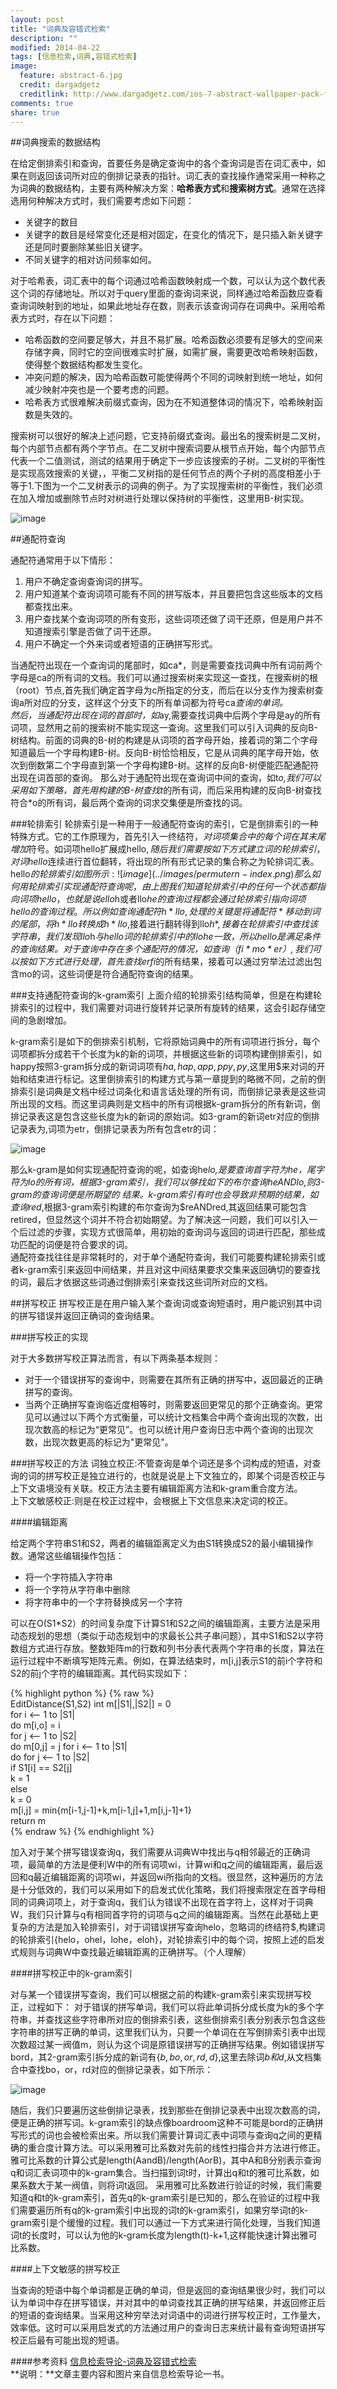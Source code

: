 ```yaml
---
layout: post
title: "词典及容错式检索"
description: ""
modified: 2014-04-22
tags: [信息检索,词典,容错式检索]
image:
  feature: abstract-6.jpg
  credit: dargadgetz
  creditlink: http://www.dargadgetz.com/ios-7-abstract-wallpaper-pack-for-iphone-5-and-ipod-touch-retina/
comments: true
share: true
---
```


##词典搜索的数据结构

在给定倒排索引和查询，首要任务是确定查询中的各个查询词是否在词汇表中，如果在则返回该词所对应的倒排记录表的指针。词汇表的查找操作通常采用一种称之为词典的数据结构，主要有两种解决方案：**哈希表方式**和**搜索树方式**。通常在选择选用何种解决方式时，我们需要考虑如下问题：                       

* 关键字的数目    
* 关键字的数目是经常变化还是相对固定，在变化的情况下，是只插入新关键字还是同时要删除某些旧关键字。  
* 不同关键字的相对访问频率如何。   


对于哈希表，词汇表中的每个词通过哈希函数映射成一个数，可以认为这个数代表这个词的存储地址。所以对于query里面的查询词来说，同样通过哈希函数应查看查询词映射到的地址，如果此地址存在数，则表示该查询词存在词典中。采用哈希表方式时，存在以下问题：          
    
* 哈希函数的空间要足够大，并且不易扩展。哈希函数必须要有足够大的空间来               存储字典，同时它的空间很难实时扩展，如需扩展，需要更改哈希映射函数，使得整个数据结构都发生变化。 
* 冲突问题的解决，因为哈希函数可能使得两个不同的词映射到统一地址，如何减少映射冲突也是一个要考虑的问题。   
* 哈希表方式很难解决前缀式查询，因为在不知道整体词的情况下，哈希映射函数是失效的。  

搜索树可以很好的解决上述问题，它支持前缀式查询。最出名的搜索树是二叉树，每个内部节点都有两个字节点。在二叉树中搜索词要从根节点开始，每个内部节点代表一个二值测试，测试的结果用于确定下一步应该搜索的子树。二叉树的平衡性是实现高效搜索的关键，，平衡二叉树指的是任何节点的两个子树的高度相差小于等于1.下图为一个二叉树表示的词典的例子。为了实现搜索树的平衡性，我们必须在加入增加或删除节点时对树进行处理以保持树的平衡性，这里用B-树实现。

![image](../images/binary-tree.png)   	

##通配符查询

通配符通常用于以下情形：    
1. 用户不确定查询查询词的拼写。   
2. 用户知道某个查询词项可能有不同的拼写版本，并且要把包含这些版本的文档都查找出来。         
3. 用户查找某个查询词项的所有变形，这些词项还做了词干还原，但是用户并不知道搜索引擎是否做了词干还原。    
4. 用户不确定一个外来词或者短语的正确拼写形式。   

当通配符出现在一个查询词的尾部时，如ca*，则是需要查找词典中所有词前两个字母是ca的所有词的文档。我们可以通过搜索树来实现这一查找，在搜索树的根（root）节点,首先我们确定首字母为c所指定的分支，而后在以分支作为搜索树查询a所对应的分支，这样这个分支下的所有单词都为符号ca*查询的单词。     
然后，当通配符出现在词的首部时，如*ay,需要查找词典中后两个字母是ay的所有词项，显然用之前的搜索树不能实现这一查询。这里我们可以引入词典的反向B-树结构。前面的词典的B-树的构建是从词项的首字母开始，接着词的第二个字母知道最后一个字母构建B-树。反向B-树恰恰相反，它是从词典的尾字母开始，依次到倒数第二个字母直到第一个字母构建B-树。这样的反向B-树便能匹配通配符出现在词首部的查询。
那么对于通配符出现在查询词中间的查询，如t*o,我们可以采用如下策略，首先用构建的B-树查找t*的所有词，而后采用构建的反向B-树查找符合*o的所有词，最后两个查询的词求交集便是所查找的词。

###轮排索引
轮排索引是一种用于一般通配符查询的索引，它是倒排索引的一种特殊方式。它的工作原理为，首先引入一终结符$，对词项集合中的每个词在其末尾增加$符号。如词项hello扩展成hello$,随后我们需要按如下方式建立词的轮排索引，对词hello$连续进行首位翻转，将出现的所有形式记录的集合称之为轮排词汇表。hello$的轮排索引如图所示:   
![image](../images/permutern-index.png)     
那么如何用轮排索引实现通配符查询呢，由上图我们知道轮排索引中的任何一个状态都指向词项hello，也就是说ello$h或者llo$he的查询过程都会通过轮排索引指向词项hello的查询过程。所以例如查询通配符h*llo,处理的关键是将通配符*移动到词的尾部，将h*llo转换成h*llo$,接着进行翻转得到llo$h*,接着在轮排索引中查找该字符串，我们发现llo$h*与hello词的轮排索引中的llo$he一致，所以hello是满足条件的查询结果。       
对于查询中存在多个通配符的情况，如查询（fi*mo*er）,我们可以按如下方式进行处理，首先查找er$fi*的所有结果，接着可以通过穷举法过滤出包含mo的词，这些词便是符合通配符查询的结果。 

###支持通配符查询的k-gram索引
上面介绍的轮排索引结构简单，但是在构建轮排索引的过程中，我们需要对词进行旋转并记录所有旋转的结果，这会引起存储空间的急剧增加。     

k-gram索引是如下的倒排索引机制，它将原始词典中的所有词项进行拆分，每个词项都拆分成若干个长度为k的新的词项，并根据这些新的词项构建倒排索引，如happy按照3-gram拆分成的新词词项有$ha,hap,app,ppy,py$,这里用$来对词的开始和结束进行标记。这里倒排索引的构建方式与第一章提到的略微不同，之前的倒排索引是词典是文档中经过词条化和语言话处理的所有词，而倒排记录表是这些词所出现的文档。而这里词典则是文档中的所有词根据k-gram拆分的所有新词，倒排记录表这是包含这些长度为k的新词的原始词。如3-gram的新词etr对应的倒排记录表为,词项为etr，倒排记录表为所有包含etr的词：    
 
![image](../images/k-gram-index.png)    


那么k-gram是如何实现通配符查询的呢，如查询he*lo,是要查询首字符为he，尾字符为lo的所有词，根据3-gram索引，我们可以够找如下的布尔查询$heANDlo$,则3-gram的查询词便是所期望的
结果。k-gram索引有时也会导致非预期的结果，如查询red*,根据3-gram索引构建的布尔查询为$reANDred,其返回结果可能包含retired，但显然这个词并不符合初始期望。为了解决这一问题，我们可以引入一个后过滤的步骤，实现方式很简单，用初始的查询词与返回的词进行匹配，那些成功匹配的词便是符合要求的词。  
通配符查找往往是非常耗时的，对于单个通配符查询，我们可能要构建轮排索引或者k-gram索引来返回中间结果，并且对这中间结果要求交集来返回确切的要查找的词，最后才依据这些词通过倒排索引来查找这些词所对应的文档。    

##拼写校正
拼写校正是在用户输入某个查询词或查询短语时，用户能识别其中词的拼写错误并返回正确词的查询结果。

###拼写校正的实现

对于大多数拼写校正算法而言，有以下两条基本规则：        

* 对于一个错误拼写的查询中，则需要在其所有正确的拼写中，返回最近的正确拼写的查询。
* 当两个正确拼写查询临近度相等时，则需要返回更常见的那个正确查询。更常见可以通过以下两个方式衡量，可以统计文档集合中两个查询出现的次数，出现次数高的标记为“更常见”。也可以统计用户查询日志中两个查询的出现次数，出现次数更高的标记为"更常见"。  

###拼写校正的方法
词独立校正:不管查询是单个词还是多个词构成的短语，对查询的词的拼写校正是独立进行的，也就是说是上下文独立的，即某个词是否校正与上下文语境没有关联。校正方法主要有编辑距离方法和k-gram重合度方法。   
上下文敏感校正:则是在校正过程中，会根据上下文信息来决定词的校正。

####编辑距离

给定两个字符串S1和S2，两者的编辑距离定义为由S1转换成S2的最小编辑操作数。通常这些编辑操作包括：     
 
* 将一个字符插入字符串   
* 将一个字符从字符串中删除  
* 将字符串中的一个字符替换成另一个字符    

	

可以在O(S1*S2）的时间复杂度下计算S1和S2之间的编辑距离，主要方法是采用动态规划的思想（类似于动态规划中的求最长公共子串问题），其中S1和S2以字符数组方式进行存放。整数矩阵m的行数和列书分表代表两个字符串的长度，算法在运行过程中不断填写矩阵元素。例如，在算法结束时，m[i,j]表示S1的前i个字符和S2的前j个字符的编辑距离。其代码实现如下：
   
   
{% highlight python %} 
{% raw %}       
EditDistance(S1,S2) 
int m[|S1|,|S2|] = 0    
for i <— 1 to |S1|      
do m[i,o] = i       
for j <— 1 to |S2|      
do m[0,j] = j
for i <— 1 to |S1|      
do for j <— 1 to |S2|       
    if S1[i] == S2[j]       
        k = 1       
    else        
        k = 0       
    m[i,j] = min{m[i-1,j-1]+k,m[i-1,j]+1,m[i,j-1]+1}        
return m    
{% endraw %}
{% endhighlight %}    



加入对于某个拼写错误查询q，我们需要从词典W中找出与q相邻最近的正确词项，最简单的方法是便利W中的所有词项wi，计算wi和q之间的编辑距离，最后返回和q最近编辑距离的词项wi，并返回wi所指向的文档。很显然，这种遍历的方法是十分低效的，我们可以采用如下的启发式优化策略，我们将搜索限定在首字母相同的词典词项上，对于查询q，我们认为错误不出现在首字符上，这样对于词典W，我们只计算与q有相同首字符的词项与q之间的编辑距离。当然在此基础上更复杂的方法是加入轮排索引，对于词错误拼写查询helo，忽略词的终结符$,构建词的轮排索引{helo，ohel，lohe，eloh}，对轮排索引中的每个词，按照上述的启发式规则与词典W中查找最近编辑距离的正确拼写。（个人理解）

####拼写校正中的k-gram索引

对与某一个错误拼写查询，我们可以根据之前的构建k-gram索引来实现拼写校正，过程如下：
对于错误的拼写单词，我们可以将此单词拆分成长度为k的多个字符串，并查找这些字符串所对应的倒排索引表，这些倒排索引表分别表示包含这些字符串的拼写正确的单词，这里我们认为，只要一个单词在在写倒排索引表中出现次数超过某一阀值m，则认为这个词是原错误拼写的正确拼写结果。例如错误拼写bord，其2-gram索引拆分成的新词有{$b,bo,or,rd,d$},这里去除词$b和d$,从文档集合中查找bo，or，rd对应的倒排记录表，如下所示：    

![image](../images/sc-k-gram-index.png) 

	
随后，我们只要遍历这些倒排记录表，找到那些在倒排记录表中出现次数高的词，便是正确的拼写词。k-gram索引的缺点像boardroom这种不可能是bord的正确拼写形式的词也会被检索出来。所以我们需要计算词汇表中词项与查询q之间的更精确的重合度计算方法。可以采用雅可比系数对先前的线性扫描合并方法进行修正。雅可比系数的计算公式是length(AandB)/length(AorB)，其中A和B分别表示查询q和词汇表词项中的k-gram集合。当扫描到词t时，计算出q和t的雅可比系数，如果系数大于某一阀值，则将词t返回。
采用雅可比系数进行验证的时候，我们需要知道q和t的k-gram索引，首先q的k-gram索引是已知的，那么在验证的过程中我们需要遍历所有q的k-gram索引中出现的词t的k-gram索引，如果穷举词t的k-gram索引是个缓慢的过程。我们可以通过一下方式来进行简化处理，当我们知道词t的长度时，可以认为他的k-gram长度为length(t)-k+1,这样能快速计算出雅可比系数。

####上下文敏感的拼写校正

当查询的短语中每个单词都是正确的单词，但是返回的查询结果很少时，我们可以认为单词中存在拼写错误，并对其中的单词查找其正确的拼写结果，并返回修正后的短语的查询结果。当采用这种穷举法对词语中的词进行拼写校正时，工作量大，效率低。这时可以采用启发式的方法通过用户的查询日志来统计最有查询短语拼写校正后最有可能出现的短语。

####参考资料
[信息检索导论-词典及容错式检索](https://www.google.com.hk/search?q=%E4%BF%A1%E6%81%AF%E6%A3%80%E7%B4%A2%E5%AF%BC%E8%AE%BA&oq=%E4%BF%A1%E6%81%AF%E6%A3%80%E7%B4%A2%E5%AF%BC%E8%AE%BA&aqs=chrome..69i57j69i65j69i61l3j0.3218j0j1&sourceid=chrome&ie=UTF-8)  
**说明：**文章主要内容和图片来自信息检索导论一书。




























 




